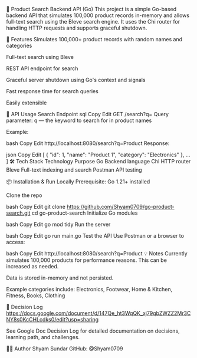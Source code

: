 🧠 Product Search Backend API (Go)
This project is a simple Go-based backend API that simulates 100,000 product records in-memory and allows full-text search using the Bleve search engine. It uses the Chi router for handling HTTP requests and supports graceful shutdown.

🚀 Features
Simulates 100,000+ product records with random names and categories

Full-text search using Bleve

REST API endpoint for search

Graceful server shutdown using Go's context and signals

Fast response time for search queries

Easily extensible

🧪 API Usage
Search Endpoint
sql
Copy
Edit
GET /search?q=<query>
Query parameter: q — the keyword to search for in product names

Example:

bash
Copy
Edit
http://localhost:8080/search?q=Product
Response:

json
Copy
Edit
[
  {
    "id": 1,
    "name": "Product 1",
    "category": "Electronics"
  },
  ...
]
🛠️ Tech Stack
Technology	Purpose
Go	Backend language
Chi	HTTP router
Bleve	Full-text indexing and search
Postman	API testing

📦 Installation & Run Locally
Prerequisite: Go 1.21+ installed

Clone the repo

bash
Copy
Edit
git clone https://github.com/Shyam0709/go-product-search.git
cd go-product-search
Initialize Go modules

bash
Copy
Edit
go mod tidy
Run the server

bash
Copy
Edit
go run main.go
Test the API
Use Postman or a browser to access:

bash
Copy
Edit
http://localhost:8080/search?q=Product
💡 Notes
Currently simulates 100,000 products for performance reasons. This can be increased as needed.

Data is stored in-memory and not persisted.

Example categories include: Electronics, Footwear, Home & Kitchen, Fitness, Books, Clothing

📄 Decision Log https://docs.google.com/document/d/147Qe_ht3WqQK_xj79qbZWZZ2Mr3CNY8s0KcCHLcdks0/edit?usp=sharing

See Google Doc Decision Log for detailed documentation on decisions, learning path, and challenges.

👨‍💻 Author
Shyam Sundar
GitHub: @Shyam0709
